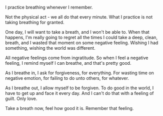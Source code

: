 I practice breathing whenever I remember.

Not the physical act - we all do that every minute. What I practice is not taking breathing for granted.

One day, I will want to take a breath, and I won't be able to. When that happens, I'm really going to regret all the times I could take a deep, clean, breath, and I wasted that moment on some negative feeling. Wishing I had something, wishing the world was different.

All negative feelings come from ingratitude. So when I feel a negative feeling, I remind myself I can breathe, and that's pretty good.

As I breathe in, I ask for forgiveness, for everything. For wasting time on negative emotion, for failing to do unto others, for whatever.

As I breathe out, I allow myself to be forgiven. To do good in the world, I have to get up and face it every day. And I can't do that with a feeling of guilt. Only love.

Take a breath now, feel how good it is. Remember that feeling.
